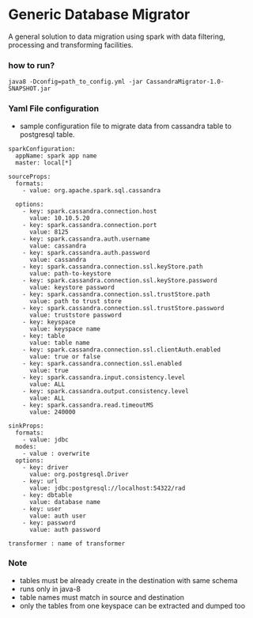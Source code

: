 # Generic Database Migrator

A general solution to data migration using spark with data filtering, processing and transforming facilities.

### how to run?
```
java8 -Dconfig=path_to_config.yml -jar CassandraMigrator-1.0-SNAPSHOT.jar
```

### Yaml File configuration

- sample configuration file to migrate data from cassandra  table to postgresql table.

```
sparkConfiguration:
  appName: spark app name
  master: local[*]

sourceProps:
  formats:
    - value: org.apache.spark.sql.cassandra

  options:
    - key: spark.cassandra.connection.host
      value: 10.10.5.20
    - key: spark.cassandra.connection.port
      value: 8125
    - key: spark.cassandra.auth.username
      value: cassandra
    - key: spark.cassandra.auth.password
      value: cassandra
    - key: spark.cassandra.connection.ssl.keyStore.path
      value: path-to-keystore 
    - key: spark.cassandra.connection.ssl.keyStore.password
      value: keystore password
    - key: spark.cassandra.connection.ssl.trustStore.path
      value: path to trust store
    - key: spark.cassandra.connection.ssl.trustStore.password
      value: truststore password
    - key: keyspace
      value: keyspace name
    - key: table
      value: table name
    - key: spark.cassandra.connection.ssl.clientAuth.enabled
      value: true or false
    - key: spark.cassandra.connection.ssl.enabled
      value: true
    - key: spark.cassandra.input.consistency.level
      value: ALL
    - key: spark.cassandra.output.consistency.level
      value: ALL
    - key: spark.cassandra.read.timeoutMS
      value: 240000

sinkProps:
  formats:
    - value: jdbc
  modes:
    - value : overwrite
  options:
    - key: driver
      value: org.postgresql.Driver
    - key: url
      value: jdbc:postgresql://localhost:54322/rad
    - key: dbtable
      value: database name
    - key: user
      value: auth user
    - key: password
      value: auth password

transformer : name of transformer
```
### Note
- tables must be already create in the destination with same schema
- runs only in java-8
- table names must match in source and destination
- only the tables from one keyspace can be extracted and dumped too
